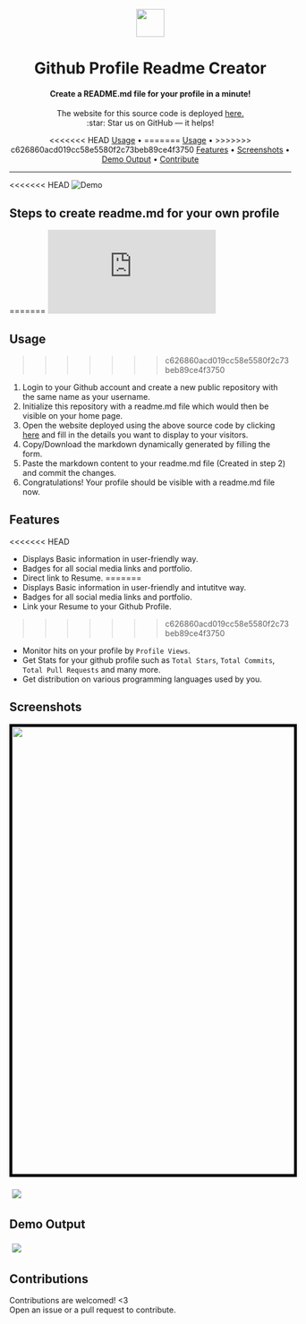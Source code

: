 <p align="center">
<img src="https://github.com/rajk3770/Github-Profile-Readme-Creator/blob/master/images/person.ico"  align="center" height="50"/>
</p>

<h1 align="center"> Github Profile Readme Creator </h1>

<h4 align="center">Create a README.md file for your profile in a minute!<br/></h4>
<p align="center">
The website for this source code is deployed <a href="https://github-profile-readme-creator.web.app">
here.</a>
<br/>
:star: Star us on GitHub — it helps!<br/>
 </p>
 <p align="center">
<<<<<<< HEAD
  <a href="#steps-to-create-readmemd-for-your-own-profile">Usage</a> •
=======
  <a href="#usage">Usage</a> •
>>>>>>> c626860acd019cc58e5580f2c73beb89ce4f3750
  <a href="#features">Features</a> •
  <a href="#screenshots">Screenshots</a> •
  <a href="#demo-output">Demo Output</a> •
  <a href="#contributions">Contribute</a>
</p>

---

<<<<<<< HEAD
![Demo](https://drive.google.com/file/d/1GdjKkz2sNw_xty4awrT-dVosyXx-mzZc/view?usp=sharing)

## Steps to create readme.md for your own profile
=======
<embed src="https://drive.google.com/file/d/1GdjKkz2sNw_xty4awrT-dVosyXx-mzZc/view?usp=sharing"></embed>

## Usage
>>>>>>> c626860acd019cc58e5580f2c73beb89ce4f3750
1. Login to your Github account and create a new public repository with the same name as your username.
2. Initialize this repository with a readme.md file which would then be visible on your home page.
3. Open the website deployed using the above source code by clicking [<u>here</u>](https://github-profile-readme-creator.web.app) and fill in the details you want to display
to your visitors.
4. Copy/Download the markdown dynamically generated by filling the form.
5. Paste the markdown content to your readme.md file (Created in step 2) and commit the changes.
6. Congratulations! Your profile should be visible with a readme.md file now.

## Features
<<<<<<< HEAD
* Displays Basic information in user-friendly way.
* Badges for all social media links and portfolio.
* Direct link to Resume.
=======
* Displays Basic information in user-friendly and intutitve way.
* Badges for all social media links and portfolio.
* Link your Resume to your Github Profile.
>>>>>>> c626860acd019cc58e5580f2c73beb89ce4f3750
* Monitor hits on your profile by `Profile Views`.
* Get Stats for your github profile such as `Total Stars`, `Total Commits`, `Total Pull Requests` and many more.
* Get distribution on various programming languages used by you.

## Screenshots
<kbd><img style="border: 5px solid black;" src="https://github.com/rajk3770/Github-Profile-Readme-Creator/blob/master/screenshots/Mobile%20Design.jpg"  height="800"/></kbd>
</br></br>
<kbd><img src="https://github.com/rajk3770/Github-Profile-Readme-Creator/blob/master/screenshots/Laptop%20Design.png" style="border:5px solid #fff"/></kbd>

## Demo Output
<kbd><img src="https://github.com/rajk3770/Github-Profile-Readme-Creator/blob/master/screenshots/Demo%20Output.png" style="border:5px solid #fff"/></kbd>

## Contributions
Contributions are welcomed! <3 <br/>
Open an issue or a pull request to contribute.
